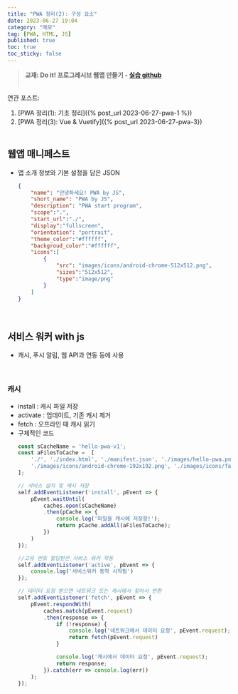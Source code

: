 ```yaml
---
title: "PWA 정리(2): 구성 요소"
date: 2023-06-27 19:04
category: "메모"
tag: [PWA, HTML, JS]
published: true
toc: true
toc_sticky: false
---
```

> **교재: Do it! 프로그레시브 웹앱 만들기 - [실습 github](https://github.com/codedesign-webapp)**
<br><br>

연관 포스트: 
1. [PWA 정리(1): 기초 정리]({% post_url 2023-06-27-pwa-1 %})
2. [PWA 정리(3): Vue & Vuetify]({% post_url 2023-06-27-pwa-3})
<br><br>

## 웹앱 매니페스트
- 앱 소개 정보와 기본 설정을 담은 JSON 
    ```json
    {
        "name": "안녕하세요! PWA by JS",
        "short_name": "PWA by JS",
        "description": "PWA start program",
        "scope":".",
        "start_url":"./",
        "display":"fullscreen",
        "orientation": "portrait",
        "theme_color":"#ffffff",
        "backgroud_color":"#ffffff",
        "icons":[
            {
                "src": "images/icons/android-chrome-512x512.png",
                "sizes":"512x512",
                "type":"image/png"
            }
        ]
    }
    ```
<br>

## 서비스 워커 with js
- 캐시, 푸시 알림, 웹 API과 연동 등에 사용

<br>

### 캐시
- install : 캐시 파일 저장
- activate : 업데이트, 기존 캐시 제거
- fetch : 오프라인 때 캐시 읽기
- 구체적인 코드
    ```js
    const sCacheName = 'hello-pwa-v1';
    const aFilesToCache =  [
        './', './index.html', './manifest.json', './images/hello-pwa.png',
        './images/icons/android-chrome-192x192.png', './images/icons/favicon.ico'
    ];

    // 서비스 설치 및 캐시 저장
    self.addEventListener('install', pEvent => {
        pEvent.waitUntil(
            caches.open(sCacheName)
            .then(pCache => {
                console.log('파일을 캐시에 저장함!');
                return pCache.addAll(aFilesToCache);
            })
        )
    });

    //고유 번호 할당받은 서비스 워커 작동
    self.addEventListener('active', pEvent => {
        console.log('서비스워커 동작 시작됨')
    });

    // 데이터 요청 받으면 네트워크 또는 캐시에서 찾아서 반환
    self.addEventListener('fetch', pEvent => {
        pEvent.respondWith(
            caches.match(pEvent.request)
            .then(response => {
                if (!response) {
                    console.log('네트워크에서 데이터 요청', pEvent.request);
                    return fetch(pEvent.request)
                }

                console.log('캐시에서 데이터 요청', pEvent.request);
                return response;
            }).catch(err => console.log(err))
        );
    });
    ```
